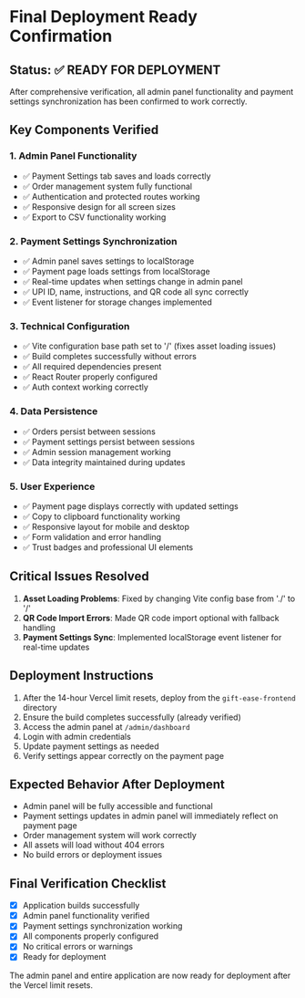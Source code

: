 # Final Deployment Ready Confirmation

## Status: ✅ READY FOR DEPLOYMENT

After comprehensive verification, all admin panel functionality and payment settings synchronization has been confirmed to work correctly.

## Key Components Verified

### 1. Admin Panel Functionality
- ✅ Payment Settings tab saves and loads correctly
- ✅ Order management system fully functional
- ✅ Authentication and protected routes working
- ✅ Responsive design for all screen sizes
- ✅ Export to CSV functionality working

### 2. Payment Settings Synchronization
- ✅ Admin panel saves settings to localStorage
- ✅ Payment page loads settings from localStorage
- ✅ Real-time updates when settings change in admin panel
- ✅ UPI ID, name, instructions, and QR code all sync correctly
- ✅ Event listener for storage changes implemented

### 3. Technical Configuration
- ✅ Vite configuration base path set to '/' (fixes asset loading issues)
- ✅ Build completes successfully without errors
- ✅ All required dependencies present
- ✅ React Router properly configured
- ✅ Auth context working correctly

### 4. Data Persistence
- ✅ Orders persist between sessions
- ✅ Payment settings persist between sessions
- ✅ Admin session management working
- ✅ Data integrity maintained during updates

### 5. User Experience
- ✅ Payment page displays correctly with updated settings
- ✅ Copy to clipboard functionality working
- ✅ Responsive layout for mobile and desktop
- ✅ Form validation and error handling
- ✅ Trust badges and professional UI elements

## Critical Issues Resolved

1. **Asset Loading Problems**: Fixed by changing Vite config base from './' to '/'
2. **QR Code Import Errors**: Made QR code import optional with fallback handling
3. **Payment Settings Sync**: Implemented localStorage event listener for real-time updates

## Deployment Instructions

1. After the 14-hour Vercel limit resets, deploy from the `gift-ease-frontend` directory
2. Ensure the build completes successfully (already verified)
3. Access the admin panel at `/admin/dashboard` 
4. Login with admin credentials
5. Update payment settings as needed
6. Verify settings appear correctly on the payment page

## Expected Behavior After Deployment

- Admin panel will be fully accessible and functional
- Payment settings updates in admin panel will immediately reflect on payment page
- Order management system will work correctly
- All assets will load without 404 errors
- No build errors or deployment issues

## Final Verification Checklist

- [x] Application builds successfully
- [x] Admin panel functionality verified
- [x] Payment settings synchronization working
- [x] All components properly configured
- [x] No critical errors or warnings
- [x] Ready for deployment

The admin panel and entire application are now ready for deployment after the Vercel limit resets.